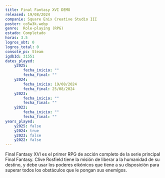 ```yaml
---
title: Final Fantasy XVI DEMO
released: 19/08/2024
companie: Square Enix Creative Studio III
poster: co5w3k.webp
genre:  Role-playing (RPG)
estado: Completado
horas: 3.5
logros_obt: 0
logros_total: 0
console_pc: Steam
igdbId: 31551
dates_played:
    y2025:
        fecha_inicio: ""
        fecha_final: ""
    y2024:
        fecha_inicio: 19/08/2024
        fecha_final: 25/08/2024
    y2023:
        fecha_inicio: ""
        fecha_final: ""
    y2022:
        fecha_inicio: ""
        fecha_final: ""
years_played:
    y2025: false
    y2024: true
    y2023: false
    y2022: false
---
```


Final Fantasy XVI es el primer RPG de acción completo de la serie principal Final Fantasy. Clive Rosfield tiene la misión de liberar a la humanidad de su destino, y debe usar los poderes eikónicos que tiene a su disposición para superar todos los obstáculos que le pongan sus enemigos.